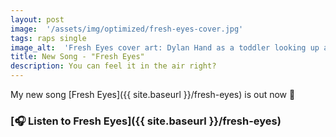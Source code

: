 ```yaml
---
layout: post
image:  '/assets/img/optimized/fresh-eyes-cover.jpg'
tags: raps single
image_alt:  'Fresh Eyes cover art: Dylan Hand as a toddler looking up and to the right with his hand outstretched, wearing a pink turtleneck, overalls, orange and yellow beads, and plenty of food on his face.'
title: New Song - "Fresh Eyes"
description: You can feel it in the air right?
---
```


My new song [Fresh Eyes]({{ site.baseurl }}/fresh-eyes) is out now 👀

### [🎧 Listen to Fresh Eyes]({{ site.baseurl }}/fresh-eyes)

<!-- ### [🎥  Watch the reel on Instagram](https://www.instagram.com/reel/CyVzR-9q7in/) -->
<!---->
<!-- ### [📄  Read the blurb](https://dylanhand.substack.com/p/champagne) -->
